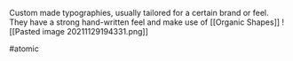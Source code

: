 Custom made typographies, usually tailored for a certain brand or feel. They have a strong hand-written feel and make use of [[Organic Shapes]]
![[Pasted image 20211129194331.png]]

#atomic